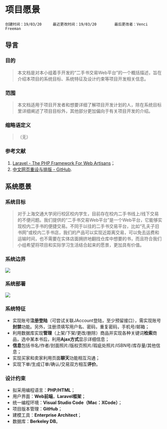 # 项目愿景

```
创建时间：19/03/20     最近更改时间：19/03/20        最后更改者：Venci Freeman
```

## 导言

### 目的

> 本文档是对本小组着手开发的“二手书交易Web平台”的一个概括描述，旨在介绍本项目的系统目标、系统特征及设计约束等项目开发相关信息。

### 范围

> 本文档适用于项目开发者和想要详细了解项目开发计划的人，除在系统目标里详细阐述了项目目标外，其他部分更加偏向于有关项目开发的介绍。

### 缩略语定义

> （无）

### 参考文献

1. [Laravel - The PHP Framework For Web Artisans](https://laravel.com "Markdown")；
2. [中文网页重设与排版 - GitHub](https://github.com/sofish/typo.css "Markdown").



## 系统愿景

### 系统目标

> 对于上海交通大学闵行校区校内学生，目前存在校内二手书线上/线下交易的不便问题。我们提供的“二手书交易Web平台”是一个Web平台，它能够实现校内二手书的便捷交易。不同于以往的二手书交易平台，比如“孔夫子旧书网”或校内二手书店，我们的产品可以实现近距离交易，可以免去运费和运输时间，也不需要在实体店面拥挤地翻找仓库中想要的书，而且符合我们小组希望将项目和实际学习生活结合起来的愿景，更加具有价值。

### 系统边界

![](C:\Users\Venci\Documents\GitHub\Platform\pic\context_map.png)

### 系统部署

![](C:\Users\Venci\Documents\GitHub\Platform\pic\topology_diagram.png)

### 系统特征

- 实现账号**注册登陆**（可尝试关联JAccount登陆，至少预留接口），需实现账号**封禁**功能。另外，注册须填写用户名、密码，重复密码，手机号/邮箱；
- 利用数据库实现**管理**（上架/下架/更改/删除）商品并实现各种关键词**检索**商品，选中某本书后，利用**Ajax方式**显示详细信息；
- **信息**包括书名/作者/封面照片/版权页照片/瑕疵处照片/ISBN号/库存量/其他信息；
- 实现买家和卖家利用页面**聊天**功能相互沟通；
- 实现下单/生成订单/确认/交易双方相互**评价**。

### 设计约束

- 拟采用编程语言：**PHP/HTML**；
- 用户界面：**Web前端**，**Laravel框架**；
- 统一编程环境：**Visual Studio Code（Mac：XCode）**；
- 项目版本管理：**GitHub**；
- 建模工具：**Enterprise Architect**；
- 数据库：**Berkeley DB**。